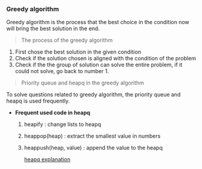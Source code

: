 ### Greedy algorithm 

Greedy algorithm is the process that the best choice in the condition now will bring the best solution in the end.

> The process of the greedy algorithm
1. First chose the best solution in the given condition
2. Check if the solution chosen is aligned with the condition of the problem
3. Check if the the group of solution can solve the entire problem, if it could not solve, go back to number 1.

>Priority queue and heapq in the greedy algorithm

To solve questions related to greedy algorithm, the priority queue and heapq is used frequently. 

* **Frequent used code in heapq**
  1. heapify : change lists to heapq
  2. heappop(heap) : extract the smallest value in numbers
  3. heappush(heap, value) : append the value to the heapq

        [heapq explanation](https://littlefoxdiary.tistory.com/3)




